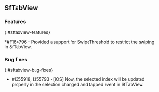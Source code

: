## SfTabView

### Features
{:#sftabview-features}

*\#F164796 - Provided a support for SwipeThreshold to restrict the swiping in SfTabView.  

### Bug fixes
{:#sftabview-bug-fixes}

* \#I355918, I355793 - [iOS] Now, the selected index will be updated properly in the selection changed and tapped event in SfTabView.